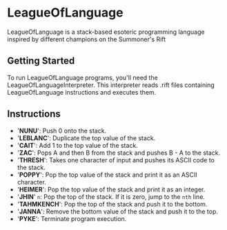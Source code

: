 # LeagueOfLanguage
LeagueOfLanguage is a stack-based esoteric programming language inspired by different champions on the Summoner's Rift

## Getting Started
To run LeagueOfLanguage programs, you'll need the LeagueOfLanguageInterpreter. This interpreter reads .rift files containing LeagueOfLanguage instructions and executes them.

## Instructions
- '**NUNU**': Push 0 onto the stack.
- '**LEBLANC**': Duplicate the top value of the stack.
- '**CAIT**': Add 1 to the top value of the stack.
- '**ZAC**': Pops A and then B from the stack and pushes B - A to the stack.
- '**THRESH**': Takes one character of input and pushes its ASCII code to the stack.
- '**POPPY**': Pop the top value of the stack and print it as an ASCII character.
- '**HEIMER**': Pop the top value of the stack and print it as an integer.
- '**JHIN**' `n`: Pop the top of the stack. If it is zero, jump to the `nth` line.
- '**TAHMKENCH**': Pop the top of the stack and push it to the bottom.
- '**JANNA**': Remove the bottom value of the stack and push it to the top.
- '**PYKE**': Terminate program execution.


